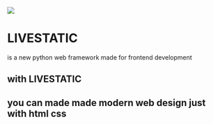![](https://github.com/Elodream/elodata/blob/26e183f18c4dda21a97da6bbf130913fb8df5c99/data/livestatic/social.png)


<h1>LIVESTATIC</h1>

is a new  python web framework made for frontend development

<h2>with LIVESTATIC<h2/>

you can made  made modern web design just with html css 




